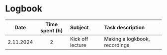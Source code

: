 # Logbook

| Date          | Time spent (h) | Subject     |Task description |
| :---:         |     :---:      |   :---     | :--- | 
| 2.11.2024     |         2      |    Kick off lecture  | Making a logkbook, recordings |
